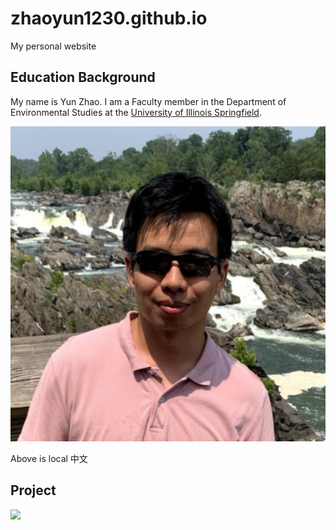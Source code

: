 # zhaoyun1230.github.io
My personal website
## Education Background

My name is Yun Zhao.  I am a Faculty member in the Department of Environmental Studies at the [University of Illinois Springfield](https://uis.edu).  

![](images/portrait.jpeg)

Above is local 中文

## Project

![](https://media.licdn.com/dms/image/D5603AQGKL3vpcDQjGQ/profile-displayphoto-shrink_800_800/0/1676145315593?e=1694044800&v=beta&t=LsG990_ffCZdKr24LynlKnJaRWjHLf7zmJ4i-UmRxyE)